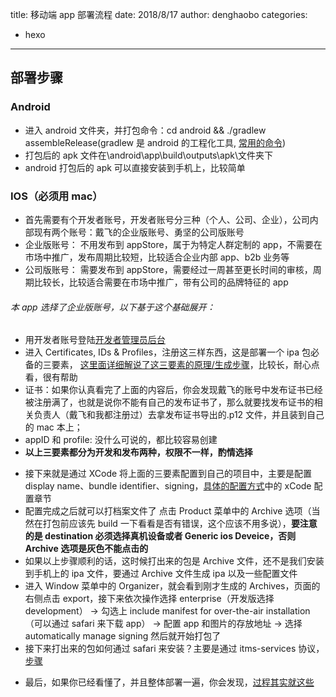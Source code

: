 title: 移动端 app 部署流程
date: 2018/8/17
author: denghaobo
categories:

- hexo

---

## 部署步骤
<!--more-->

### Android

- 进入 android 文件夹，并打包命令：cd android && ./gradlew assembleRelease(gradlew 是 android 的工程化工具, [常用的命令](https://blog.csdn.net/zhihui_520/article/details/53783347))
- 打包后的 apk 文件在\android\app\build\outputs\apk\文件夹下
- android 打包后的 apk 可以直接安装到手机上，比较简单

### IOS（必须用 mac）

- 首先需要有个开发者账号，开发者账号分三种（个人、公司、企业），公司内部现有两个账号：戴飞的企业版账号、勇坚的公司版账号
- 企业版账号： 不用发布到 appStore，属于为特定人群定制的 app，不需要在市场中推广，发布周期比较短，比较适合企业内部 app、b2b 业务等
- 公司版账号： 需要发布到 appStore，需要经过一周甚至更长时间的审核，周期比较长，比较适合需要在市场中推广，带有公司的品牌特征的 app

###### 本 app 选择了企业版账号，以下基于这个基础展开：

- 用开发者账号登陆[开发者管理员后台](https://developer.apple.com/account/)
- 进入 Certificates, IDs & Profiles，注册这三样东西，这是部署一个 ipa 包必备的三要素， [这里面详细解说了这三要素的原理/生成步骤](https://www.cnblogs.com/A--G/p/4627590.html)，比较长，耐心点看，很有帮助
- 证书：如果你认真看完了上面的内容后，你会发现戴飞的账号中发布证书已经被注册满了，也就是说你不能有自己的发布证书了，那么就要找发布证书的相关负责人（戴飞和我都注册过）去拿发布证书导出的.p12 文件，并且装到自己的 mac 本上；
- appID 和 profile: 没什么可说的，都比较容易创建
- **以上三要素都分为开发和发布两种，权限不一样，酌情选择**

* 接下来就是通过 XCode 将上面的三要素配置到自己的项目中，主要是配置 display name、bundle identifier、signing，[具体的配置方式](https://www.jianshu.com/p/c8e86f62687a)中的 xCode 配置章节
* 配置完成之后就可以打档案文件了 点击 Product 菜单中的 Archive 选项（当然在打包前应该先 build 一下看看是否有错误，这个应该不用多说），**要注意的是 destination 必须选择真机设备或者 Generic ios Deveice，否则 Archive 选项是灰色不能点击的**
* 如果以上步骤顺利的话，这时候打出来的包是 Archive 文件，还不是我们安装到手机上的 ipa 文件，要通过 Archive 文件生成 ipa 以及一些配置文件
* 进入 Window 菜单中的 Organizer，就会看到刚才生成的 Archives，页面的右侧点击 export，接下来依次操作选择 enterprise（开发版选择 development） -> 勾选上 include manifest for over-the-air installation（可以通过 safari 来下载 app）
  -> 配置 app 和图片的存放地址 -> 选择 automatically manage signing 然后就开始打包了
* 接下来打出来的包如何通过 safari 来安装？主要是通过 itms-services 协议，[步骤](https://www.cnblogs.com/xiaoc1314/p/5952555.html)

- 最后，如果你已经看懂了，并且整体部署一遍，你会发现，[过程其实就这些](https://www.jianshu.com/p/e7b302486186)
